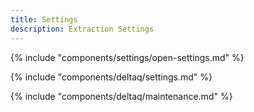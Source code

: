 ```yaml
---
title: Settings
description: Extraction Settings
---
```


{% include "components/settings/open-settings.md"  %}

{% include "components/deltaq/settings.md"  %}

{% include "components/deltaq/maintenance.md"  %}
